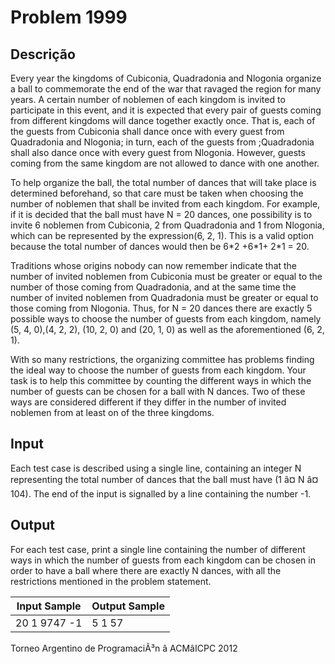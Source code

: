 # Problem 1999

Descrição
----------

Every year the kingdoms of Cubiconia, Quadradonia and Nlogonia organize a ball to commemorate the end of the war that ravaged the region for many years. A certain number of noblemen of each kingdom is invited to participate in this event, and it is expected that every pair of guests coming from different kingdoms will dance together exactly once. That is, each of the guests from Cubiconia shall dance once with every guest from Quadradonia and Nlogonia; in turn, each of the guests from ;Quadradonia shall also dance once with every guest from Nlogonia. However, guests coming from the same kingdom are not allowed to dance with one another.

To help organize the ball, the total number of dances that will take place is determined beforehand, so that care must be taken when choosing the number of noblemen that shall be invited from each kingdom. For example, if it is decided that the ball must have N = 20 dances, one possibility is to invite 6 noblemen from Cubiconia, 2 from Quadradonia and 1 from Nlogonia, which can be represented by the expression(6, 2, 1). This is a valid option because the total number of dances would then be 6\*2 +6\*1+ 2\*1 = 20.

Traditions whose origins nobody can now remember indicate that the number of invited noblemen from Cubiconia must be greater or equal to the number of those coming from Quadradonia, and at the same time the number of invited noblemen from Quadradonia must be greater or equal to those coming from Nlogonia. Thus, for N = 20 dances there are exactly 5 possible ways to choose the number of guests from each kingdom, namely (5, 4, 0),(4, 2, 2), (10, 2, 0) and (20, 1, 0) as well as the aforementioned (6, 2, 1).

With so many restrictions, the organizing committee has problems finding the ideal way to choose the number of guests from each kingdom. Your task is to help this committee by counting the different ways in which the number of guests can be chosen for a ball with N dances. Two of these ways are considered different if they differ in the number of invited noblemen from at least on of the three kingdoms.

Input
-----

Each test case is described using a single line, containing an integer N representing the total number of dances that the ball must have (1 â¤ N â¤ 104). The end of the input is signalled by a line containing the number -1.

Output
------

For each test case, print a single line containing the number of different ways in which the number of guests from each kingdom can be chosen in order to have a ball where there are exactly N dances, with all the restrictions mentioned in the problem statement.


| Input Sample | Output Sample |
| --- | --- |
| 20 1 9747 -1 | 5 1 57 |

Torneo Argentino de ProgramaciÃ³n â ACMâICPC 2012

